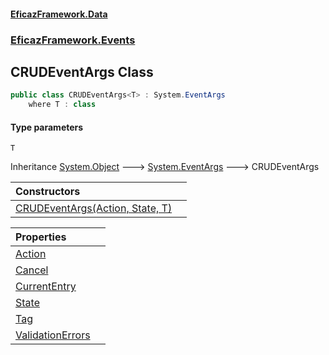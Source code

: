 #### [EficazFramework.Data](EficazFrameworkData.md 'EficazFramework Data')
### [EficazFramework.Events](EficazFrameworkData.md#EficazFramework.Events 'EficazFramework.Events')

## CRUDEventArgs<T> Class

```csharp
public class CRUDEventArgs<T> : System.EventArgs
    where T : class
```
#### Type parameters

<a name='EficazFramework.Events.CRUDEventArgs_T_.T'></a>

`T`

Inheritance [System.Object](https://docs.microsoft.com/en-us/dotnet/api/System.Object 'System.Object') &#129106; [System.EventArgs](https://docs.microsoft.com/en-us/dotnet/api/System.EventArgs 'System.EventArgs') &#129106; CRUDEventArgs<T>

| Constructors | |
| :--- | :--- |
| [CRUDEventArgs(Action, State, T)](EficazFramework.Events/CRUDEventArgs_T_/CRUDEventArgs(Action,State,T).md 'EficazFramework.Events.CRUDEventArgs<T>.CRUDEventArgs(EficazFramework.Enums.CRUD.Action, EficazFramework.Enums.CRUD.State, T)') | |

| Properties | |
| :--- | :--- |
| [Action](EficazFramework.Events/CRUDEventArgs_T_/Action.md 'EficazFramework.Events.CRUDEventArgs<T>.Action') | |
| [Cancel](EficazFramework.Events/CRUDEventArgs_T_/Cancel.md 'EficazFramework.Events.CRUDEventArgs<T>.Cancel') | |
| [CurrentEntry](EficazFramework.Events/CRUDEventArgs_T_/CurrentEntry.md 'EficazFramework.Events.CRUDEventArgs<T>.CurrentEntry') | |
| [State](EficazFramework.Events/CRUDEventArgs_T_/State.md 'EficazFramework.Events.CRUDEventArgs<T>.State') | |
| [Tag](EficazFramework.Events/CRUDEventArgs_T_/Tag.md 'EficazFramework.Events.CRUDEventArgs<T>.Tag') | |
| [ValidationErrors](EficazFramework.Events/CRUDEventArgs_T_/ValidationErrors.md 'EficazFramework.Events.CRUDEventArgs<T>.ValidationErrors') | |
